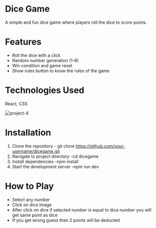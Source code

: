 # Dice Game

A simple and fun dice game where players roll the dice to score points.

# Features

- Roll the dice with a click
- Random number generation (1-6)
- Win condition and game reset
- Show rules button to know the rules of the game
  
# Technologies Used
React, CSS

![project-4](https://github.com/user-attachments/assets/4f7638db-09fd-4788-869a-71cc308e06c6)

# Installation

1. Clone the repository - git clone  https://github.com/your-username/dicegame.git
2. Navigate to project directory -cd dicegame
3. Install dependencies -npm install
4. Start the development server -npm run dev

# How to Play
- Select any number
- Click on dice image
- After click on dice if selected number is equal to dice number you will get same point as dice
- If you get wrong guess then 2 points will be deducted
